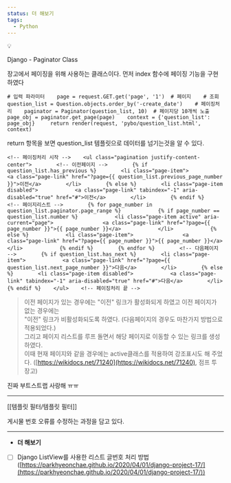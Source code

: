 ```yaml
---
status: 더 해보기
tags:
  - Python
---
```

💡

Django - Paginator Class

장고에서 페이징을 위해 사용하는 클래스이다. 먼저 index 함수에 페이징 기능을 구현하였다

```
# 입력 파라미터    page = request.GET.get('page', '1')  # 페이지    # 조회    question_list = Question.objects.order_by('-create_date')    # 페이징처리    paginator = Paginator(question_list, 10)  # 페이지당 10개씩 노출    page_obj = paginator.get_page(page)    context = {'question_list': page_obj}		return render(request, 'pybo/question_list.html', context)
```

return 항목을 보면 question_list 템플릿으로 데이터를 넘기는것을 알 수 있다.

```
<!-- 페이징처리 시작 -->    <ul class="pagination justify-content-center">        <!-- 이전페이지 -->        {% if question_list.has_previous %}        <li class="page-item">            <a class="page-link" href="?page={{ question_list.previous_page_number }}">이전</a>        </li>        {% else %}        <li class="page-item disabled">            <a class="page-link" tabindex="-1" aria-disabled="true" href="#">이전</a>        </li>        {% endif %}        <!-- 페이지리스트 -->        {% for page_number in question_list.paginator.page_range %}            {% if page_number == question_list.number %}            <li class="page-item active" aria-current="page">                <a class="page-link" href="?page={{ page_number }}">{{ page_number }}</a>            </li>            {% else %}            <li class="page-item">                <a class="page-link" href="?page={{ page_number }}">{{ page_number }}</a>            </li>            {% endif %}        {% endfor %}        <!-- 다음페이지 -->        {% if question_list.has_next %}        <li class="page-item">            <a class="page-link" href="?page={{ question_list.next_page_number }}">다음</a>        </li>        {% else %}        <li class="page-item disabled">            <a class="page-link" tabindex="-1" aria-disabled="true" href="#">다음</a>        </li>        {% endif %}    </ul>    <!-- 페이징처리 끝 -->
```

> 이전 페이지가 있는 경우에는 "이전" 링크가 활성화되게 하였고 이전 페이지가 없는 경우에는  
> "이전" 링크가 비활성화되도록 하였다. (다음페이지의 경우도 마찬가지 방법으로 적용되었다.)  
> 그리고 페이지 리스트를 루프 돌면서 해당 페이지로 이동할 수 있는 링크를 생성하였다.  
> 이때 현재 페이지와 같을 경우에는 active클래스를 적용하여 강조표시도 해 주었다. ([https://wikidocs.net/71240](https://wikidocs.net/71240), 점프 투 장고)

진짜 부트스트랩 사랑해 ㅠㅠ

---

[[템플릿 필터/템플릿 필터]]

게시물 번호 오류를 수정하는 과정을 담고 있다.

---

- **더 해보기**

- [ ] Django ListView를 사용한 리스트 글번호 처리 방법 ([https://parkhyeonchae.github.io/2020/04/01/django-project-17/](https://parkhyeonchae.github.io/2020/04/01/django-project-17/))